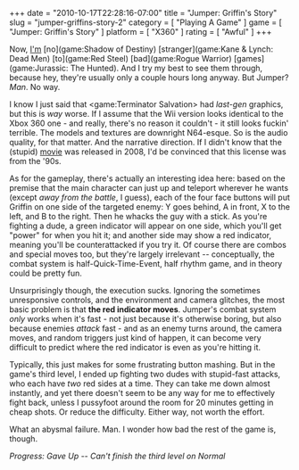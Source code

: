 +++
date = "2010-10-17T22:28:16-07:00"
title = "Jumper: Griffin's Story"
slug = "jumper-griffins-story-2"
category = [ "Playing A Game" ]
game = [ "Jumper: Griffin's Story" ]
platform = [ "X360" ]
rating = [ "Awful" ]
+++

Now, [I'm](game:Vexx) [no](game:Shadow of Destiny) [stranger](game:Kane & Lynch: Dead Men) [to](game:Red Steel) [bad](game:Rogue Warrior) [games](game:Jurassic: The Hunted).  And I try my best to see them through, because hey, they're usually only a couple hours long anyway.  But Jumper?  <i>Man</i>.  No way.

I know I just said that <game:Terminator Salvation> had <i>last-gen</i> graphics, but this is <i>way</i> worse.  If I assume that the Wii version looks identical to the Xbox 360 one - and really, there's no reason it couldn't - it still looks fuckin' terrible.  The models and textures are downright N64-esque.  So is the audio quality, for that matter.  And the narrative direction.  If I didn't know that the (stupid) <a href="http://en.wikipedia.org/wiki/Jumper_(film)">movie</a> was released in 2008, I'd be convinced that this license was from the '90s.

As for the gameplay, there's actually an interesting idea here: based on the premise that the main character can just up and teleport wherever he wants (except <i>away from the battle</i>, I guess), each of the four face buttons will put Griffin on one side of the targeted enemy: Y goes behind, A in front, X to the left, and B to the right.  Then he whacks the guy with a stick.  As you're fighting a dude, a green indicator will appear on one side, which you'll get "power" for when you hit it; and another side may show a red indicator, meaning you'll be counterattacked if you try it.  Of course there are combos and special moves too, but they're largely irrelevant -- conceptually, the combat system is half-Quick-Time-Event, half rhythm game, and in theory could be pretty fun.

Unsurprisingly though, the execution sucks.  Ignoring the sometimes unresponsive controls, and the environment and camera glitches, the most basic problem is that <b>the red indicator moves</b>.  Jumper's combat system <i>only</i> works when it's fast - not just because it's otherwise boring, but also because enemies <i>attack</i> fast - and as an enemy turns around, the camera moves, and random triggers just kind of happen, it can become very difficult to predict where the red indicator is even as you're hitting it.

Typically, this just makes for some frustrating button mashing.  But in the game's third level, I ended up fighting two dudes with stupid-fast attacks, who each have <i>two</i> red sides at a time.  They can take me down almost instantly, and yet there doesn't seem to be any way for me to effectively fight back, unless I pussyfoot around the room for 20 minutes getting in cheap shots.  Or reduce the difficulty.  Either way, not worth the effort.

What an abysmal failure.  Man.  I wonder how bad the rest of the game is, though.

<i>Progress: Gave Up -- Can't finish the third level on Normal</i>
